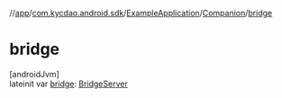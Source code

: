 //[app](../../../../index.md)/[com.kycdao.android.sdk](../../index.md)/[ExampleApplication](../index.md)/[Companion](index.md)/[bridge](bridge.md)

# bridge

[androidJvm]\
lateinit var [bridge](bridge.md): [BridgeServer](../../../com.kycdao.android.sdk.server/-bridge-server/index.md)

